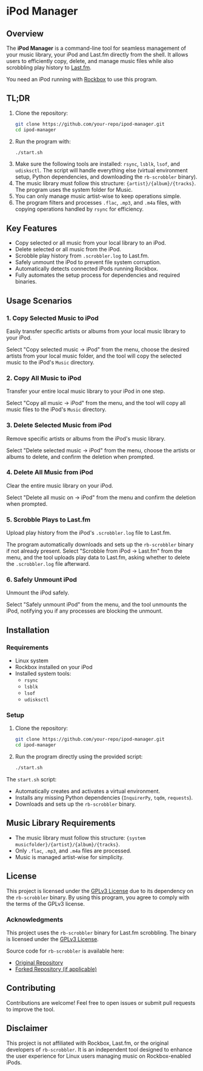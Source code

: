 # iPod Manager

## Overview
The **iPod Manager** is a command-line tool for seamless management of your music library, your iPod and Last.fm directly from the shell. It allows users to efficiently copy, delete, and manage music files while also scrobbling play history to [Last.fm](https://www.last.fm).

You need an iPod running with [Rockbox](https://www.rockbox.org/) to use this program.
## TL;DR
1. Clone the repository:
   ```bash
   git clone https://github.com/your-repo/ipod-manager.git
   cd ipod-manager
   ```
2. Run the program with:
   ```bash
   ./start.sh
   ```
3. Make sure the following tools are installed: `rsync`, `lsblk`, `lsof`, and `udisksctl`. The script will handle everything else (virtual environment setup, Python dependencies, and downloading the `rb-scrobbler` binary).
4. The music library must follow this structure: `{artist}/{album}/{tracks}`. The program uses the system folder for Music.
5. You can only manage music artist-wise to keep operations simple.
6. The program filters and processes `.flac`, `.mp3`, and `.m4a` files, with copying operations handled by `rsync` for efficiency.

## Key Features
- Copy selected or all music from your local library to an iPod.
- Delete selected or all music from the iPod.
- Scrobble play history from `.scrobbler.log` to Last.fm.
- Safely unmount the iPod to prevent file system corruption.
- Automatically detects connected iPods running Rockbox.
- Fully automates the setup process for dependencies and required binaries.

## Usage Scenarios
### 1. Copy Selected Music to iPod
Easily transfer specific artists or albums from your local music library to your iPod.

Select "Copy selected music -> iPod" from the menu, choose the desired artists from your local music folder, and the tool will copy the selected music to the iPod's `Music` directory.

### 2. Copy All Music to iPod
Transfer your entire local music library to your iPod in one step.

Select "Copy all music -> iPod" from the menu, and the tool will copy all music files to the iPod's `Music` directory.

### 3. Delete Selected Music from iPod
Remove specific artists or albums from the iPod's music library.

Select "Delete selected music -> iPod" from the menu, choose the artists or albums to delete, and confirm the deletion when prompted.

### 4. Delete All Music from iPod
Clear the entire music library on your iPod.

Select "Delete all music on -> iPod" from the menu and confirm the deletion when prompted.

### 5. Scrobble Plays to Last.fm
Upload play history from the iPod's `.scrobbler.log` file to Last.fm.

The program automatically downloads and sets up the `rb-scrobbler` binary if not already present. Select "Scrobble from iPod -> Last.fm" from the menu, and the tool uploads play data to Last.fm, asking whether to delete the `.scrobbler.log` file afterward.

### 6. Safely Unmount iPod
Unmount the iPod safely.

Select "Safely unmount iPod" from the menu, and the tool unmounts the iPod, notifying you if any processes are blocking the unmount.

## Installation

### Requirements
- Linux system
- Rockbox installed on your iPod
- Installed system tools:
  - `rsync`
  - `lsblk`
  - `lsof`
  - `udisksctl`

### Setup
1. Clone the repository:
   ```bash
   git clone https://github.com/your-repo/ipod-manager.git
   cd ipod-manager
   ```

2. Run the program directly using the provided script:
   ```bash
   ./start.sh
   ```

The `start.sh` script:
- Automatically creates and activates a virtual environment.
- Installs any missing Python dependencies (`InquirerPy`, `tqdm`, `requests`).
- Downloads and sets up the `rb-scrobbler` binary.

## Music Library Requirements
- The music library must follow this structure: `{system musicfolder}/{artist}/{album}/{tracks}`.
- Only `.flac`, `.mp3`, and `.m4a` files are processed.
- Music is managed artist-wise for simplicity.

## License
This project is licensed under the [GPLv3 License](https://www.gnu.org/licenses/gpl-3.0.html) due to its dependency on the `rb-scrobbler` binary. By using this program, you agree to comply with the terms of the GPLv3 license.

### Acknowledgments
This project uses the `rb-scrobbler` binary for Last.fm scrobbling. The binary is licensed under the [GPLv3 License](https://www.gnu.org/licenses/gpl-3.0.html).

Source code for `rb-scrobbler` is available here:
- [Original Repository](https://github.com/jeselnik/rb-scrobbler)
- [Forked Repository (if applicable)](https://github.com/blackbunt/rb-scrobbler)

## Contributing
Contributions are welcome! Feel free to open issues or submit pull requests to improve the tool.

## Disclaimer
This project is not affiliated with Rockbox, Last.fm, or the original developers of `rb-scrobbler`. It is an independent tool designed to enhance the user experience for Linux users managing music on Rockbox-enabled iPods.
